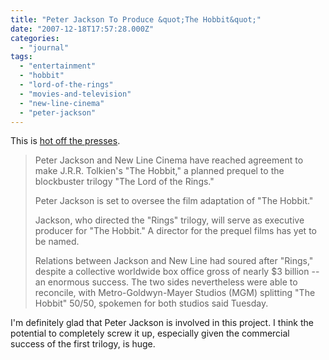 ```yaml
---
title: "Peter Jackson To Produce &quot;The Hobbit&quot;"
date: "2007-12-18T17:57:28.000Z"
categories: 
  - "journal"
tags: 
  - "entertainment"
  - "hobbit"
  - "lord-of-the-rings"
  - "movies-and-television"
  - "new-line-cinema"
  - "peter-jackson"
---
```


This is [hot off the presses](http://www.cnn.com/2007/SHOWBIZ/Movies/12/18/film.thehobbit.ap/index.html).

> Peter Jackson and New Line Cinema have reached agreement to make J.R.R. Tolkien's "The Hobbit," a planned prequel to the blockbuster trilogy "The Lord of the Rings."
> 
> Peter Jackson is set to oversee the film adaptation of "The Hobbit."
> 
> Jackson, who directed the "Rings" trilogy, will serve as executive producer for "The Hobbit." A director for the prequel films has yet to be named.
> 
> Relations between Jackson and New Line had soured after "Rings," despite a collective worldwide box office gross of nearly $3 billion -- an enormous success. The two sides nevertheless were able to reconcile, with Metro-Goldwyn-Mayer Studios (MGM) splitting "The Hobbit" 50/50, spokemen for both studios said Tuesday.

I'm definitely glad that Peter Jackson is involved in this project. I think the potential to completely screw it up, especially given the commercial success of the first trilogy, is huge.
